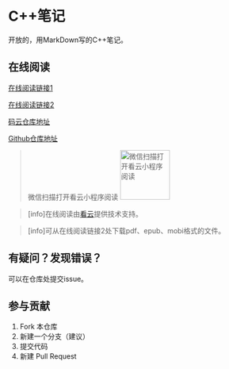 # C++笔记
开放的，用MarkDown写的C++笔记。
## 在线阅读
[在线阅读链接1](http://cpplearn.objectkaz.cn)

[在线阅读链接2](https://www.kancloud.cn/z1481281370/cpplearn)        

[码云仓库地址](https://gitee.com/pikoyo/cpplearn)         

[Github仓库地址](https://github.com/ObjectKaz/cpplearn)

>微信扫描打开看云小程序阅读
><img src="https://www.kancloud.cn/z1481281370/cpplearn/xiao"  width="100" height="100" title="微信扫描打开看云小程序阅读">

>[info]在线阅读由[看云](https://www.kancloud.cn)提供技术支持。

>[info]可从在线阅读链接2处下载pdf、epub、mobi格式的文件。

## 有疑问？发现错误？

可以在仓库处提交issue。

## 参与贡献

1.  Fork 本仓库
2.  新建一个分支（建议）
3.  提交代码
4.  新建 Pull Request